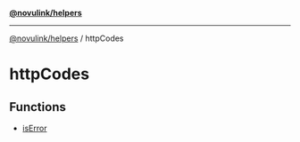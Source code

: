 [**@novulink/helpers**](../README.md)

***

[@novulink/helpers](../modules.md) / httpCodes

# httpCodes

## Functions

- [isError](functions/isError.md)
